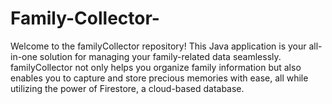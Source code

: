 # Family-Collector-
Welcome to the familyCollector repository! This Java application is your all-in-one solution for managing your family-related data seamlessly. familyCollector not only helps you organize family information but also enables you to capture and store precious memories with ease, all while utilizing the power of Firestore, a cloud-based database.
